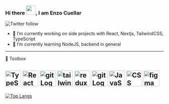 ### Hi there <img src="https://raw.githubusercontent.com/MartinHeinz/MartinHeinz/master/wave.gif" width="30px">, I am Enzo Cuellar

![Twitter follow](https://img.shields.io/twitter/follow/enzocuellar8?style=social)

- 🔭 I’m currently working on side projects with React, Nextjs, TailwindCSS, TypeScript
- 🌱 I’m currently learning NodeJS, backend in general

---

🧰 Toolbox

 <img src="https://cdn.worldvectorlogo.com/logos/typescript.svg" alt="TypeScript Logo" width="50" height="50"/> <img src="https://cdn.worldvectorlogo.com/logos/react-1.svg" alt="React Logo" width="50" height="50"/> <img src="https://cdn.worldvectorlogo.com/logos/nextjs-3.svg" alt="git Logo" width="50" height="50"/> <img src="https://cdn.worldvectorlogo.com/logos/tailwindcss.svg" alt="tailwindcss Logo" width="50" height="50"/>  <img src="https://cdn.worldvectorlogo.com/logos/redux.svg" alt="redux Logo" width="50" height="50"/>  <img src="https://cdn.worldvectorlogo.com/logos/git-icon.svg" alt="git Logo" width="50" height="50"/> <img src="https://cdn.worldvectorlogo.com/logos/logo-javascript.svg" alt="JavaScript Logo" width="50" height="50"/> <img src="https://cdn.worldvectorlogo.com/logos/css3.svg" alt="CSS Logo" width="50" height="50"/> <img src="https://cdn.worldvectorlogo.com/logos/figma-1.svg" alt="figma Logo" width="50" height="50"/>
---



[![Top Langs](https://github-readme-stats.vercel.app/api/top-langs/?username=devenzo35&hide=java,html,css&theme=dark)](https://github.com/anuraghazra/github-readme-stats)
